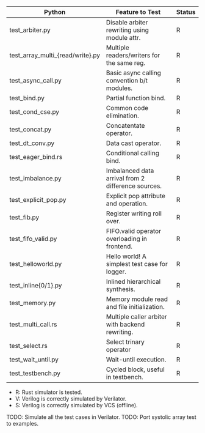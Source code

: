 | Python                           | Feature to Test                                    | Status |
|----------------------------------|----------------------------------------------------|--------|
| test_arbiter.py                  | Disable arbiter rewriting using module attr.       | R      |
| test_array_multi_{read/write}.py | Multiple readers/writers for the same reg.         | R      |
| test_async_call.py               | Basic async calling convention b/t modules.        | R      |
| test_bind.py                     | Partial function bind.                             | R      |
| test_cond_cse.py                 | Common code elimination.                           | R      |
| test_concat.py                   | Concatentate operator.                             | R      |
| test_dt_conv.py                  | Data cast operator.                                | R      |
| test_eager_bind.rs               | Conditional calling bind.                          | R      |
| test_imbalance.py                | Imbalanced data arrival from 2 difference sources. | R      |
| test_explicit_pop.py             | Explicit pop attribute and operation.              | R      |
| test_fib.py                      | Register writing roll over.                        | R      |
| test_fifo_valid.py               | FIFO.valid operator overloading in frontend.       | R      |
| test_helloworld.py               | Hello world! A simplest test case for logger.      | R      |
| test_inline{0/1}.py              | Inlined hierarchical synthesis.                    | R      |
| test_memory.py                   | Memory module read and file initialization.        | R      |
| test_multi_call.rs               | Multiple caller arbiter with backend rewriting.    | R      |
| test_select.rs                   | Select trinary operator                            | R      |
| test_wait_until.py               | Wait-until execution.                              | R      |
| test_testbench.py                | Cycled block, useful in testbench.                 | R      |


- R: Rust simulator is tested.
- V: Verilog is correctly simulated by Verilator.
- S: Verilog is correctly simulated by VCS (offline).

TODO: Simulate all the test cases in Verilator.
TODO: Port systolic array test to examples.

